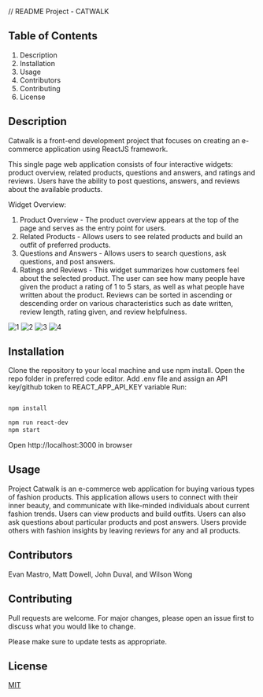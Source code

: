 // README
Project - CATWALK

## Table of Contents
  1. Description
  2. Installation
  3. Usage
  4. Contributors
  5. Contributing
  6. License

## Description

Catwalk is a front-end development project that focuses on creating an e-commerce application using ReactJS framework.

This single page web application consists of four interactive widgets: product overview, related products, questions and answers, and ratings and reviews. Users have the ability to post questions, answers, and reviews about the available products. 

Widget Overview:
  1. Product Overview - The product overview appears at the top of the page and serves as the entry point for users. 
  2. Related Products - Allows users to see related products and build an outfit of preferred products.
  3. Questions and Answers - Allows users to search questions, ask questions, and post answers.
  4. Ratings and Reviews - This widget summarizes how customers feel about the selected product. The user can see how many people have given the product a rating of 1 to 5 stars, as well as what people have written about the product. Reviews can be sorted in ascending or descending order on various characteristics such as date written, review length, rating given, and review helpfulness. 

![1](https://user-images.githubusercontent.com/59815226/147178143-831987d6-2b39-4db9-b34b-8545e6cd5b7d.png)
![2](https://user-images.githubusercontent.com/59815226/147178145-16fd8c8b-28d8-4cf9-9d4e-4ff3afd58321.png)
![3](https://user-images.githubusercontent.com/59815226/147178151-a5eb9879-bcfc-4b85-947b-276dc47fb0db.png)
![4](https://user-images.githubusercontent.com/59815226/147178159-2087001b-a959-44c0-a112-67b4ff0730f2.png)


## Installation

Clone the repository to your local machine and use npm install.
Open the repo folder in preferred code editor.
Add .env file and assign an API key/github token to REACT_APP_API_KEY variable
Run:

```bash

npm install

npm run react-dev
npm start

```
Open http://localhost:3000 in browser



## Usage

Project Catwalk is an e-commerce web application for buying various types of fashion products.  This application allows users to connect with their inner beauty, and communicate with like-minded individuals about current fashion trends.  Users can view products and build outfits. Users can also ask questions about particular products and post answers.  Users provide others with fashion insights by leaving reviews for any and all products.

## Contributors

Evan Mastro, Matt Dowell, John Duval, and Wilson Wong 

## Contributing
Pull requests are welcome. For major changes, please open an issue first to discuss what you would like to change.

Please make sure to update tests as appropriate.

## License
[MIT](https://choosealicense.com/licenses/mit/)
